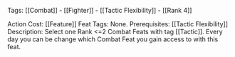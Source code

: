 Tags: [[Combat]] - [[Fighter]] - [[Tactic Flexibility]] - [[Rank 4]]

Action Cost: [[Feature]] 
Feat Tags: None.
Prerequisites: [[Tactic Flexibility]]
Description:  Select one Rank <=2 Combat Feats with tag [[Tactic]]. Every day you can be change which Combat Feat you gain access to with this feat.